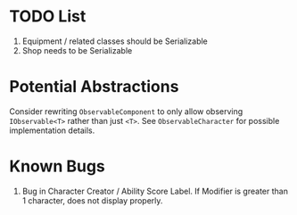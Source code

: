 # TODO List

1. Equipment / related classes should be Serializable
2. Shop needs to be Serializable

# Potential Abstractions

Consider rewriting `ObservableComponent` to only allow observing
`IObservable<T>` rather than just `<T>`. See `ObservableCharacter` for possible
implementation details.

# Known Bugs

1. Bug in Character Creator / Ability Score Label. If Modifier is greater than 1
   character, does not display properly.
